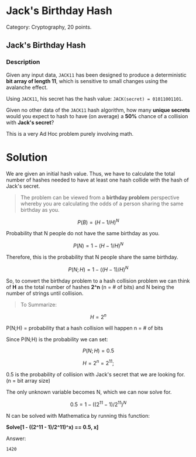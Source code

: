 # Jack's Birthday Hash

Category: Cryptography, 20 points.

## Jack's Birthday Hash
### Description

Given any input data, `JACK11` has been designed to produce a deterministic **bit array of length 11**, which is sensitive to small changes using the avalanche effect.

Using `JACK11`, his secret has the hash value: `JACK(secret) = 01011001101`.

Given no other data of the `JACK11` hash algorithm, how many **unique secrets** would you expect to hash to have (on average) a **50%** chance of a collision with **Jack's secret**?

This is a very Ad Hoc problem purely involving math.

# Solution

We are given an initial hash value. Thus, we have to calculate the total number of hashes needed to have at least one hash collide with the hash of Jack's secret.


> The problem can be viewed from a **birthday problem** perspective whereby you are calculating the odds of a person sharing the same birthday as you.

```math
P(B) = (H-1/H)^N
```
Probability that N people do not have the same birthday as you.

```math
P(N) = 1-(H-1/H)^N
```
Therefore, this is the probability that N people share the same birthday.

```math
P(N;H) = 1-((H-1)/H)^N
```
So, to convert the birthday problem to a hash collision problem we can think of **H** as the total number of hashes **2^n** (n = # of bits) and N being the number of strings until collision. 

> To Summarize:
```math
H = 2^n 
```
P(N;H) = probability that a hash collision will happen
n = \# of bits


Since P(N;H) is the probability we can set:

```math
P(N;H) = 0.5 
```
```math
H = 2^n = 2^11; 
```

0.5 is the probability of collision with Jack's secret that we are looking for.
(n = bit array size)

The only unknown variable becomes N, which we can now solve for.

```math
0.5 = 1-((2^11-1)/2^11)^N
```

N can be solved with Mathematica by running this function:

**Solve[1 - ((2^11 - 1)/2\^11)^x) == 0.5, x]**

Answer:

`1420`






 
